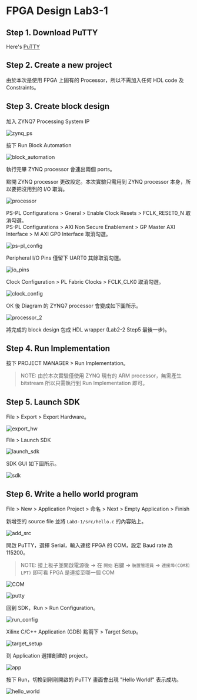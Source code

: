 FPGA Design Lab3-1
=================
## Step 1. Download PuTTY

Here's [PuTTY](https://www.putty.org/)

## Step 2. Create a new project
由於本次是使用 FPGA 上固有的 Processor，所以不需加入任何 HDL code 及 Constraints。

## Step 3. Create block design

加入 ZYNQ7 Processing System IP

![zynq_ps](images/zynq_ps.png)

按下 Run Block Automation

![block_automation](images/block_automation.png)

執行完畢 ZYNQ processor 會連出兩個 ports。

點開 ZYNQ processor 更改設定。本次實驗只需用到 ZYNQ processor 本身，所以要把沒用到的 I/O 取消。

![processor](images/processor.png)

PS-PL Configurations > Gneral > Enable Clock Resets > FCLK_RESET0_N 取消勾選。  
PS-PL Configurations > AXI Non Secure Enablement > GP Master AXI Interface > M AXI GP0 Interface 取消勾選。

![ps-pl_config](images/config.png)

Peripheral I/O Pins 僅留下 UART0 其餘取消勾選。

![io_pins](images/IO_pins.png)

Clock Configuration > PL Fabric Clocks > FCLK_CLK0 取消勾選。

![clock_config](images/clock_config.png)

OK 後 Diagram 的 ZYNQ7 processor 會變成如下圖所示。

![processor_2](images/processor_2.png)

將完成的 block design 包成 HDL wrapper (Lab2-2 Step5 最後一步)。

## Step 4. Run Implementation

按下 PROJECT MANAGER > Run Implementation。
> NOTE: 由於本次實驗僅使用 ZYNQ 現有的 ARM processor，無需產生 bitstream 所以只需執行到 Run Implementation 即可。

## Step 5. Launch SDK

File > Export > Export Hardware。

![export_hw](images/export_hw.png)

File > Launch SDK

![launch_sdk](images/launch_sdk.png)

SDK GUI 如下圖所示。

![sdk](images/sdk.png)

## Step 6. Write a hello world program

File > New > Application Project > 命名 > Next > Empty Application > Finish

新增空的 source file 並將 `Lab3-1/src/hello.c` 的內容貼上。

![add_src](images/add_src.png)

開啟 PuTTY，選擇 Serial，輸入連接 FPGA 的 COM，設定 Baud rate 為 115200。
> NOTE: 接上板子並開啟電源後 -> 在 `開始` 右鍵 -> `裝置管理員` -> `連接埠(COM和LPT)` 即可看 FPGA 是連接至哪一個 COM

![COM](images/com.png)

![putty](images/putty.png)

回到 SDK，Run > Run Configuration。

![run_config](images/run_config.png)

Xilinx C/C++ Application (GDB) 點兩下 > Target Setup。

![target_setup](images/target_setup.png)

到 Application 選擇創建的 project。

![app](images/app.png)

按下 Run，切換到剛剛開啟的 PuTTY 畫面會出現 "Hello World!" 表示成功。

![hello_world](images/hello_world.png)
